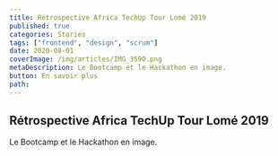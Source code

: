 ```yaml
---
title: Rétrospective Africa TechUp Tour Lomé 2019
published: true
categories: Stories
tags: ["frontend", "design", "scrum"]
date: 2020-08-01
coverImage: /img/articles/IMG_3590.png
metaDescription: Le Bootcamp et le Hackathon en image.
button: En savoir plus
path:
---
```


## Rétrospective Africa TechUp Tour Lomé 2019

Le Bootcamp et le Hackathon en image.

